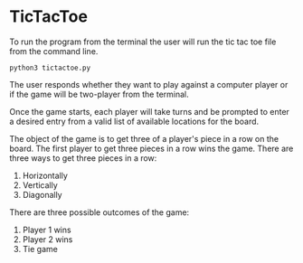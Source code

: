 # TicTacToe

To run the program from the terminal the user will run the tic tac toe file from the command line. 
```
python3 tictactoe.py
```
The user responds whether they want to play against a computer player or if the game will be two-player from the terminal.

Once the game starts, each player will take turns and be prompted to enter a desired entry from a valid list of available locations for the board.

The object of the game is to get three of a player's piece in a row on the board. The first player to get three pieces in a row wins the game.
There are three ways to get three pieces in a row:
1. Horizontally
2. Vertically
3. Diagonally

There are three possible outcomes of the game:
1. Player 1 wins
2. Player 2 wins
3. Tie game
